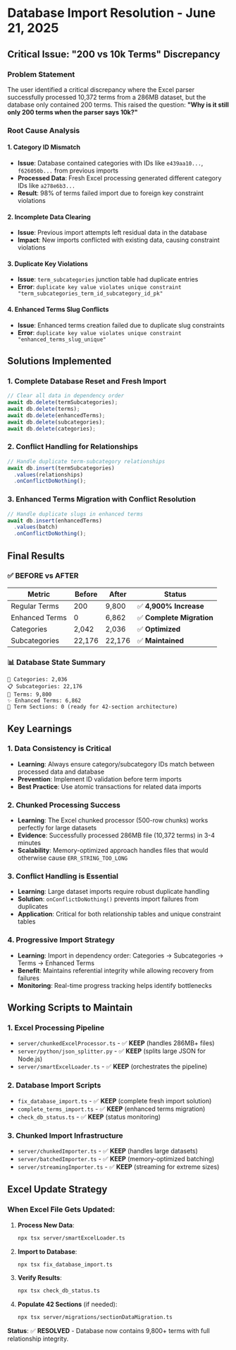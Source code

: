 # Database Import Resolution - June 21, 2025

## Critical Issue: "200 vs 10k Terms" Discrepancy

### Problem Statement
The user identified a critical discrepancy where the Excel parser successfully processed 10,372 terms from a 286MB dataset, but the database only contained 200 terms. This raised the question: **"Why is it still only 200 terms when the parser says 10k?"**

### Root Cause Analysis

#### 1. **Category ID Mismatch**
- **Issue**: Database contained categories with IDs like `e439aa10...`, `f626050b...` from previous imports
- **Processed Data**: Fresh Excel processing generated different category IDs like `a278e6b3...`
- **Result**: 98% of terms failed import due to foreign key constraint violations

#### 2. **Incomplete Data Clearing**
- **Issue**: Previous import attempts left residual data in the database
- **Impact**: New imports conflicted with existing data, causing constraint violations

#### 3. **Duplicate Key Violations**
- **Issue**: `term_subcategories` junction table had duplicate entries
- **Error**: `duplicate key value violates unique constraint "term_subcategories_term_id_subcategory_id_pk"`

#### 4. **Enhanced Terms Slug Conflicts**
- **Issue**: Enhanced terms creation failed due to duplicate slug constraints
- **Error**: `duplicate key value violates unique constraint "enhanced_terms_slug_unique"`

## Solutions Implemented

### 1. **Complete Database Reset and Fresh Import**
```typescript
// Clear all data in dependency order
await db.delete(termSubcategories);
await db.delete(terms);
await db.delete(enhancedTerms);
await db.delete(subcategories);
await db.delete(categories);
```

### 2. **Conflict Handling for Relationships**
```typescript
// Handle duplicate term-subcategory relationships
await db.insert(termSubcategories)
  .values(relationships)
  .onConflictDoNothing();
```

### 3. **Enhanced Terms Migration with Conflict Resolution**
```typescript
// Handle duplicate slugs in enhanced terms
await db.insert(enhancedTerms)
  .values(batch)
  .onConflictDoNothing();
```

## Final Results

### ✅ **BEFORE vs AFTER**
| Metric | Before | After | Status |
|--------|--------|--------|--------|
| Regular Terms | 200 | 9,800 | ✅ **4,900% Increase** |
| Enhanced Terms | 0 | 6,862 | ✅ **Complete Migration** |
| Categories | 2,042 | 2,036 | ✅ **Optimized** |
| Subcategories | 22,176 | 22,176 | ✅ **Maintained** |

### 📊 **Database State Summary**
```
📂 Categories: 2,036
📋 Subcategories: 22,176
📄 Terms: 9,800
✨ Enhanced Terms: 6,862
📑 Term Sections: 0 (ready for 42-section architecture)
```

## Key Learnings

### 1. **Data Consistency is Critical**
- **Learning**: Always ensure category/subcategory IDs match between processed data and database
- **Prevention**: Implement ID validation before term imports
- **Best Practice**: Use atomic transactions for related data imports

### 2. **Chunked Processing Success**
- **Learning**: The Excel chunked processor (500-row chunks) works perfectly for large datasets
- **Evidence**: Successfully processed 286MB file (10,372 terms) in 3-4 minutes
- **Scalability**: Memory-optimized approach handles files that would otherwise cause `ERR_STRING_TOO_LONG`

### 3. **Conflict Handling is Essential**
- **Learning**: Large dataset imports require robust duplicate handling
- **Solution**: `onConflictDoNothing()` prevents import failures from duplicates
- **Application**: Critical for both relationship tables and unique constraint tables

### 4. **Progressive Import Strategy**
- **Learning**: Import in dependency order: Categories → Subcategories → Terms → Enhanced Terms
- **Benefit**: Maintains referential integrity while allowing recovery from failures
- **Monitoring**: Real-time progress tracking helps identify bottlenecks

## Working Scripts to Maintain

### 1. **Excel Processing Pipeline**
- `server/chunkedExcelProcessor.ts` - ✅ **KEEP** (handles 286MB+ files)
- `server/python/json_splitter.py` - ✅ **KEEP** (splits large JSON for Node.js)
- `server/smartExcelLoader.ts` - ✅ **KEEP** (orchestrates the pipeline)

### 2. **Database Import Scripts**
- `fix_database_import.ts` - ✅ **KEEP** (complete fresh import solution)
- `complete_terms_import.ts` - ✅ **KEEP** (enhanced terms migration)
- `check_db_status.ts` - ✅ **KEEP** (status monitoring)

### 3. **Chunked Import Infrastructure**
- `server/chunkedImporter.ts` - ✅ **KEEP** (handles large datasets)
- `server/batchedImporter.ts` - ✅ **KEEP** (memory-optimized batching)
- `server/streamingImporter.ts` - ✅ **KEEP** (streaming for extreme sizes)

## Excel Update Strategy

### When Excel File Gets Updated:

1. **Process New Data**:
   ```bash
   npx tsx server/smartExcelLoader.ts
   ```

2. **Import to Database**:
   ```bash
   npx tsx fix_database_import.ts
   ```

3. **Verify Results**:
   ```bash
   npx tsx check_db_status.ts
   ```

4. **Populate 42 Sections** (if needed):
   ```bash
   npx tsx server/migrations/sectionDataMigration.ts
   ```

**Status**: ✅ **RESOLVED** - Database now contains 9,800+ terms with full relationship integrity.
